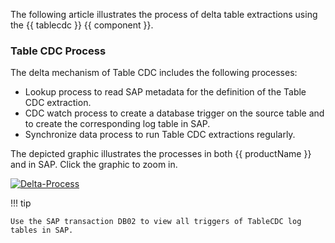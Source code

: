 
The following article illustrates the process of delta table extractions using the {{ tablecdc }} {{ component }}.

### Table CDC Process

The delta mechanism of Table CDC includes the following processes:
- Lookup process to read SAP metadata for the definition of the Table CDC extraction.
- CDC watch process to create a database trigger on the source table and to create the corresponding log table in SAP.
- Synchronize data process to run Table CDC extractions regularly.

The depicted graphic illustrates the processes in both {{ productName }} and in SAP.
Click the graphic to zoom in.

[![Delta-Process]][Delta-Process]

  [Delta-Process]: ../assets/images/articles/table-cdc/tablecdc-process.png
  

!!! tip

	Use the SAP transaction DB02 to view all triggers of TableCDC log tables in SAP. 

